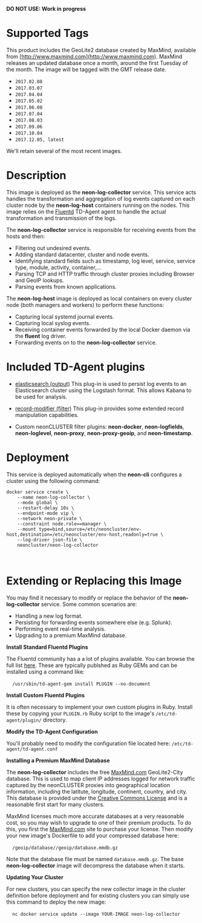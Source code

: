 **DO NOT USE: Work in progress**

# Supported Tags

This product includes the GeoLite2 database created by MaxMind, available from [http://www.maxmind.com](http://www.maxmind.com).  MaxMind releases an updated database once a month, around the first Tuesday of the month.  The image will be tagged with the GMT release date.

* `2017.02.08`
* `2017.03.07`
* `2017.04.04`
* `2017.05.02`
* `2017.06.08`
* `2017.07.04`
* `2017.08.03`
* `2017.09.06`
* `2017.10.04`
* `2017.12.05, latest`

We'll retain several of the most recent images.

# Description

This image is deployed as the **neon-log-collector** service.  This service acts handles the transformation and aggregation of log events captured on each cluster node by the **neon-log-host** containers running on the nodes.  This image relies on the [Fluentd](http://www.fluentd.org/) TD-Agent agent to handle the actual transformation and transmission of the logs.

The **neon-log-collector** service is responsible for receiving events from the hosts and then:

* Filtering out undesired events.
* Adding standard datacenter, cluster and node events.
* Identifying standard fields such as timestamp, log level, service, service type, module, activity, container,...
* Parsing TCP and HTTP traffic through cluster proxies including Browser and GeoIP lookups.
* Parsing events from known applications.

The **neon-log-host** image is deployed as local containers on every cluster node (both managers and workers) to perform these functions:

* Capturing local systemd journal events.
* Capturing local syslog events.
* Receiving container events forwarded by the local Docker daemon via the **fluent** log driver.
* Forwarding events on to the **neon-log-collector** service.

# Included TD-Agent plugins

* [elasticsearch (output)](https://github.com/uken/fluent-plugin-elasticsearch) This plug-in is used to persist log events to an Elasticsearch cluster using the Logstash format.  This allows Kabana to be used for analysis.

* [record-modifier (filter)](https://github.com/repeatedly/fluent-plugin-record-modifier) This plug-in provides some extended record manipulation capabilities.

* Custom neonCLUSTER filter plugins: **neon-docker**, **neon-logfields**, **neon-loglevel**, **neon-proxy**, **neon-proxy-geoip**, and **neon-timestamp**.

# Deployment

This service is deployed automatically when the **neon-cli** configures a cluster using the following command:

````
docker service create \
    --name neon-log-collector \
    --mode global \
    --restart-delay 10s \
    --endpoint-mode vip \
    --network neon-private \
    --constraint node.role==manager \
    --mount type=bind,source=/etc/neoncluster/env-host,destination=/etc/neoncluster/env-host,readonly=true \
    --log-driver json-file \
    neoncluster/neon-log-collector
````
&nbsp;
# Extending or Replacing this Image

You may find it necessary to modify or replace the behavior of the **neon-log-collector** service.  Some common scenarios are:

* Handling a new log format.
* Persisting for forwarding events somewhere else (e.g. Splunk).
* Performing event real-time analysis.
* Upgrading to a premium MaxMind database.

**Install Standard Fluentd Plugins**

The Fluentd community has a a lot of plugins available.  You can browse the full list [here](http://www.fluentd.org/plugins).  These are typically publshed as Ruby GEMs and can be installed using a command like:

&nbsp;&nbsp;&nbsp;&nbsp;`/usr/sbin/td-agent-gem install PLUGIN --no-document`

**Install Custom Fluentd Plugins**

It is often necessary to implement your own custom plugins in Ruby.  Install these by copying your `PLUGIN.rb` Ruby script to the image's `/etc/td-agent/plugin/` directory.

**Modify the TD-Agent Configuration**

You'll probably need to modify the configuration file located here: `/etc/td-agent/td-agent.conf`

**Installing a Premium MaxMind Database**

The **neon-log-collector** includes the free [MaxMind.com](http://maxmind.com) GeoLite2-City database.  This is used to map client IP addresses logged for network traffic captured by the neonCLUSTER proxies into geographical location information, including the latitute, longitude, continent, country, and city.  This database is provided under the [Creative Commons License](https://creativecommons.org/licenses/by-sa/4.0/) and is a reasonable first start for many clusters.

MaxMind licenses much more accurate databases at a very reasonable cost, so you may wish to upgrade to one of their premium products.  To do this, you first the [MaxMind.com](http://maxmind.com) site to purchase your license.  Then modify your new image's Dockerfile to add your compressed database here:

&nbsp;&nbsp;&nbsp;&nbsp;`/geoip/database//geoip/database.mmdb.gz`

Note that the database file must be named `database.mmdb.gz`.  The base **neon-log-collector** image will decompress the database when it starts.

**Updating Your Cluster**

For new clusters, you can specify the new collector image in the cluster definition before deployment and for existing clusters you can simply use this command to deploy the new image:

&nbsp;&nbsp;&nbsp;&nbsp;`nc docker service update --image YOUR-IMAGE neon-log-collector`
